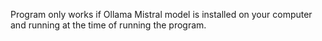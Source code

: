 Program only works if Ollama Mistral model is installed on your computer and running at the time of running the program.